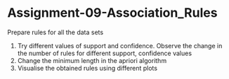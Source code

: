 # Assignment-09-Association_Rules
Prepare rules for all the data sets
1) Try different values of support and confidence. Observe the change in the number of rules for different support, confidence values
2) Change the minimum length in the apriori algorithm
3) Visualise the obtained rules using different plots 
